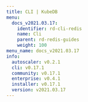 ```yaml
---
title: CLI | KubeDB
menu:
  docs_v2021.03.17:
    identifier: rd-cli-redis
    name: Cli
    parent: rd-redis-guides
    weight: 100
menu_name: docs_v2021.03.17
info:
  autoscaler: v0.2.1
  cli: v0.17.1
  community: v0.17.1
  enterprise: v0.4.1
  installer: v0.17.1
  version: v2021.03.17
---
```


